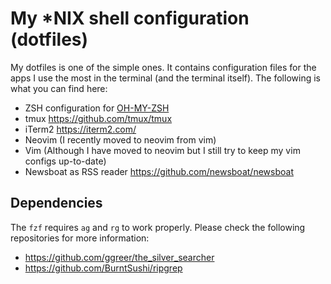 # My \*NIX shell configuration (dotfiles)

My dotfiles is one of the simple ones. It contains configuration files for the apps I use the most in the terminal (and the terminal itself). The following is what you can find here:

- ZSH configuration for [OH-MY-ZSH](https://github.com/ohmyzsh/ohmyzsh)
- tmux <https://github.com/tmux/tmux>
- iTerm2 <https://iterm2.com/>
- Neovim (I recently moved to neovim from vim)
- Vim (Although I have moved to neovim but I still try to keep my vim configs up-to-date)
- Newsboat as RSS reader <https://github.com/newsboat/newsboat>

## Dependencies

The `fzf` requires `ag` and `rg` to work properly. Please check the following repositories for more information:

- <https://github.com/ggreer/the_silver_searcher>
- <https://github.com/BurntSushi/ripgrep>
